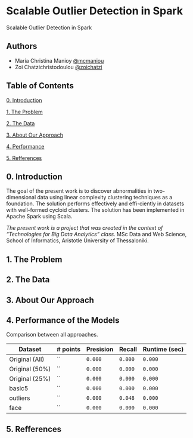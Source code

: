 # Scalable Outlier Detection in Spark
Scalable Outlier Detection in Spark

## Authors

- Maria Christina Manioy [@mcmaniou](https://github.com/mcmaniou)
- Zoi Chatzichristodoulou [@zoichatzi](https://github.com/zoichatzi)

## Table of Contents

[0. Introduction](link)

[1. The Problem](link)

[2. The Data](link)

[3. About Our Approach](link)

[4. Performance](link)

[5. Refferences](link)


## 0. Introduction

The goal of the present work is to discover abnormalities in two-dimensional data using linear complexity clustering techniques as a foundation. The solution performs effectively and effi-ciently in datasets with well-formed cycloid clusters. The solution has been implemented in Apache Spark using Scala.

*The present work is a project that was created in the context of “Technologies for Big Data Analytics” class.*
MSc Data and Web Science, School of Informatics, Aristotle University of Thessaloniki.



## 1. The Problem



## 2. The Data



## 3. About Our Approach



## 4. Performance of the Models

Comparison between all approaches.

| Dataset	          | # points | Presision     | Recall        | Runtime (sec)|
| ----------------------- | -------- |---------------|---------------|-------------- |
| Original (All)          | ``       | `0.000`       | `0.000`       |`0.000`        |
| Original (50%)          | ``       | `0.000`       | `0.000`       |`0.000`        |
| Original (25%)          | ``       | `0.000`       | `0.000`       |`0.000`        |
| basic5                  | ``       | `0.000`       | `0.000`       |`0.000`        |
| outliers                | ``       | `0.000`       | `0.048`       |`0.000`        |
| face                    | ``       | `0.000`       | `0.000`       |`0.000`        |


## 5. Refferences



